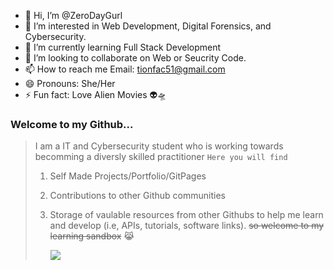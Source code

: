 - 👋 Hi, I’m @ZeroDayGurl
- 👀 I’m interested in Web Development, Digital Forensics, and Cybersecurity. 
- 🌱 I’m currently learning Full Stack Development 
- 💞️ I’m looking to collaborate on Web or Seucrity Code. 
- 📫 How to reach me Email: tionfac51@gmail.com
- 😄 Pronouns: She/Her
- ⚡ Fun fact: Love Alien Movies 👽🛸

### Welcome to my Github...
> I am a IT and Cybersecurity student who is working towards becomming a diversly skilled practitioner
>`Here you will find`
> 1. Self Made Projects/Portfolio/GitPages
> 2. Contributions to other Github communities
> 3. Storage of vaulable resources from other Githubs to help me learn and develop (i.e, APIs, tutorials, software links).
>    ~~so welcome to my learning sandbox~~ 😹
>
> 
>    ![](https://media.istockphoto.com/id/1365847213/photo/phone-lock-to-protect-from-cyber-scam-online-data-fraud-or-identity-theft-laptop-with-hacker.jpg?s=612x612&w=0&k=20&c=SRJQojj1bEbkSY90HZR_JUzDFjJigm124H7zXqEEMYs=)
<!---

ZeroDayGurl/ZeroDayGurl is a ✨ special ✨ repository because its `README.md` (this file) appears on your GitHub profile.
You can click the Preview link to take a look at your changes.
--->
